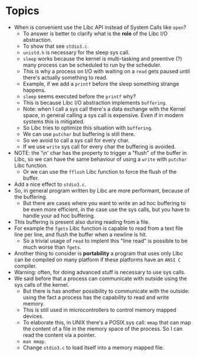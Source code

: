 # Topics

* When is convenient use the Libc API
instead of System Calls like `open`?
  * To answer is better to clarify what is the **role**
of the Libc I/O abstraction.
  * To show that see `stdio3.c`.
  * `unistd.h` is necessary for the sleep sys call.
  * `sleep` works because the kernel is multi-tasking and
preentive (?) many process can be scheduled to run by the
scheduler.
  * This is why a process on I/O with waiting on a `read`
gets paused until there's actually something to read.
  * Example, if we add a `printf` before the sleep
something strange happens.
  * `sleep` seems executed before the `printf` why?
  * This is because Libc I/O abstraction implements
`buffering`.
  * Note: when I call a sys call there's a data exchange
with the Kernel space, in general calling a sys call
is expensive. Even if in modern systems this is mitigated.
  * So Libc tries to optimize this situation with `buffering`.
  * We can use `putchar` but buffering is still there.
  * So we avoid to call a sys call for every char.
  * If we use `write` sys call for every char the buffering
is avoided.
* NOTE: the '\n' char has the property to trigger a "flush"
of the buffer in Libc, so we can have the same behaviour of
using a `write` with `putchar` Libc function.
  * Or we can use the `fflush` Libc function to force the
flush of the buffer.
* Add a nice effect to `stdio3.c`.
* So, in general program written by Libc are more performant,
because of the buffering.
  * But there are cases where you want to write an ad hoc
buffering to be even more efficient, in the case use the
sys calls, but you have to handle your ad hoc buffering.
* This buffering is present also during reading from a file.
* For example the `fgets` Libc function is capable to read
from a text file line per line, and flush the buffer when
a newline is hit.
  * So a trivial usage of `read` to implent this "line read"
is possible to be much worse than `fgets`.
* Another thing to consider is **portability** a program
that uses only Libc can be compiled on many platform if
these platforms have an `ANSI C` compiler.
* Warning: often, for doing advanced stuff is necessary to use
sys calls.
* We said before that a process can communicate with outside
using the sys calls of the kernel.
  * But there is has another possibility to communicate with the
outside: using the fact a process has the capability to read and
write memory.
  * This is still used in microcontrollers to control memory
mapped devices.
  * To elaborate this, in UNIX there's a POSIX sys call: `mmap`
that can map the content of a file in the memory space of
the process. So I can read the content via a pointer.
  * `man mmap`.
  * Change `stdio3.c` to load itself into a memory mapped file.

